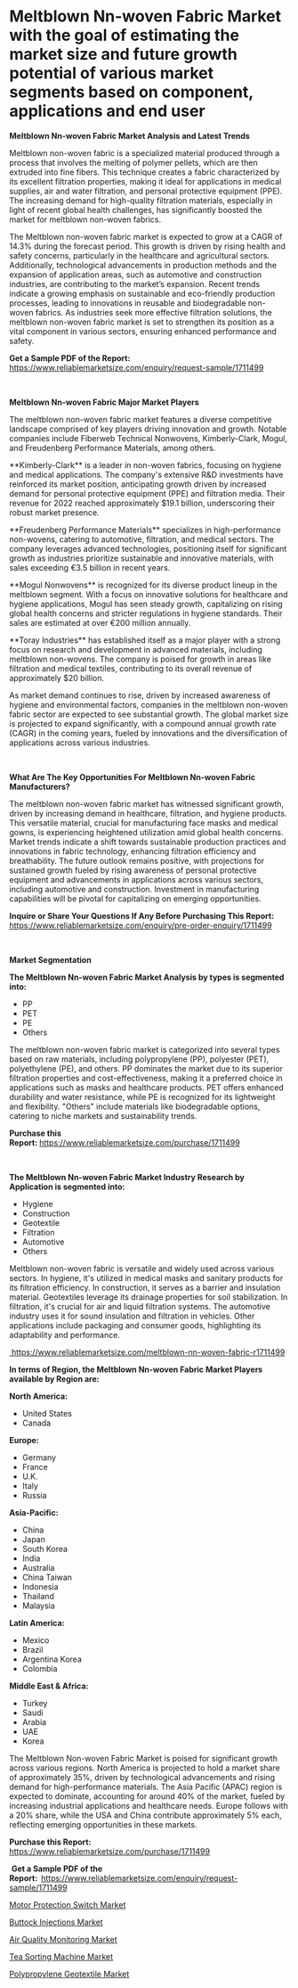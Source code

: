<p><h1>Meltblown Nn-woven Fabric Market with the goal of estimating the market size and future growth potential of various market segments based on component, applications and end user</h1></p><p><strong>Meltblown Nn-woven Fabric Market Analysis and Latest Trends</strong></p>
<p><p>Meltblown non-woven fabric is a specialized material produced through a process that involves the melting of polymer pellets, which are then extruded into fine fibers. This technique creates a fabric characterized by its excellent filtration properties, making it ideal for applications in medical supplies, air and water filtration, and personal protective equipment (PPE). The increasing demand for high-quality filtration materials, especially in light of recent global health challenges, has significantly boosted the market for meltblown non-woven fabrics.</p><p>The Meltblown non-woven fabric market is expected to grow at a CAGR of 14.3% during the forecast period. This growth is driven by rising health and safety concerns, particularly in the healthcare and agricultural sectors. Additionally, technological advancements in production methods and the expansion of application areas, such as automotive and construction industries, are contributing to the market’s expansion. Recent trends indicate a growing emphasis on sustainable and eco-friendly production processes, leading to innovations in reusable and biodegradable non-woven fabrics. As industries seek more effective filtration solutions, the meltblown non-woven fabric market is set to strengthen its position as a vital component in various sectors, ensuring enhanced performance and safety.</p></p>
<p><strong>Get a Sample PDF of the Report:&nbsp;</strong> <a href="https://www.reliablemarketsize.com/enquiry/request-sample/1711499?utm_campaign=1131&utm_medium=2&utm_source=Github&utm_content=ia&utm_term=22102024&utm_id=meltblown-nn-woven-fabric">https://www.reliablemarketsize.com/enquiry/request-sample/1711499</a></p>
<p>&nbsp;</p>
<p><strong>Meltblown Nn-woven Fabric Major Market Players</strong></p>
<p><p>The meltblown non-woven fabric market features a diverse competitive landscape comprised of key players driving innovation and growth. Notable companies include Fiberweb Technical Nonwovens, Kimberly-Clark, Mogul, and Freudenberg Performance Materials, among others.</p><p>**Kimberly-Clark** is a leader in non-woven fabrics, focusing on hygiene and medical applications. The company's extensive R&D investments have reinforced its market position, anticipating growth driven by increased demand for personal protective equipment (PPE) and filtration media. Their revenue for 2022 reached approximately $19.1 billion, underscoring their robust market presence.</p><p>**Freudenberg Performance Materials** specializes in high-performance non-wovens, catering to automotive, filtration, and medical sectors. The company leverages advanced technologies, positioning itself for significant growth as industries prioritize sustainable and innovative materials, with sales exceeding €3.5 billion in recent years.</p><p>**Mogul Nonwovens** is recognized for its diverse product lineup in the meltblown segment. With a focus on innovative solutions for healthcare and hygiene applications, Mogul has seen steady growth, capitalizing on rising global health concerns and stricter regulations in hygiene standards. Their sales are estimated at over €200 million annually.</p><p>**Toray Industries** has established itself as a major player with a strong focus on research and development in advanced materials, including meltblown non-wovens. The company is poised for growth in areas like filtration and medical textiles, contributing to its overall revenue of approximately $20 billion.</p><p>As market demand continues to rise, driven by increased awareness of hygiene and environmental factors, companies in the meltblown non-woven fabric sector are expected to see substantial growth. The global market size is projected to expand significantly, with a compound annual growth rate (CAGR) in the coming years, fueled by innovations and the diversification of applications across various industries.</p></p>
<p>&nbsp;</p>
<p><strong>What Are The Key Opportunities For Meltblown Nn-woven Fabric Manufacturers?</strong></p>
<p><p>The meltblown non-woven fabric market has witnessed significant growth, driven by increasing demand in healthcare, filtration, and hygiene products. This versatile material, crucial for manufacturing face masks and medical gowns, is experiencing heightened utilization amid global health concerns. Market trends indicate a shift towards sustainable production practices and innovations in fabric technology, enhancing filtration efficiency and breathability. The future outlook remains positive, with projections for sustained growth fueled by rising awareness of personal protective equipment and advancements in applications across various sectors, including automotive and construction. Investment in manufacturing capabilities will be pivotal for capitalizing on emerging opportunities.</p></p>
<p><strong>Inquire or Share Your Questions If Any Before Purchasing This Report:</strong> <a href="https://www.reliablemarketsize.com/enquiry/pre-order-enquiry/1711499?utm_campaign=1131&utm_medium=2&utm_source=Github&utm_content=ia&utm_term=22102024&utm_id=meltblown-nn-woven-fabric">https://www.reliablemarketsize.com/enquiry/pre-order-enquiry/1711499</a></p>
<p>&nbsp;</p>
<p><strong>Market Segmentation</strong></p>
<p><strong>The Meltblown Nn-woven Fabric Market Analysis by types is segmented into:</strong></p>
<p><ul><li>PP</li><li>PET</li><li>PE</li><li>Others</li></ul></p>
<p><p>The meltblown non-woven fabric market is categorized into several types based on raw materials, including polypropylene (PP), polyester (PET), polyethylene (PE), and others. PP dominates the market due to its superior filtration properties and cost-effectiveness, making it a preferred choice in applications such as masks and healthcare products. PET offers enhanced durability and water resistance, while PE is recognized for its lightweight and flexibility. "Others" include materials like biodegradable options, catering to niche markets and sustainability trends.</p></p>
<p><strong>Purchase this Report:&nbsp;</strong><a href="https://www.reliablemarketsize.com/purchase/1711499?utm_campaign=1131&utm_medium=2&utm_source=Github&utm_content=ia&utm_term=22102024&utm_id=meltblown-nn-woven-fabric">https://www.reliablemarketsize.com/purchase/1711499</a></p>
<p>&nbsp;</p>
<p><strong>The Meltblown Nn-woven Fabric Market Industry Research by Application is segmented into:</strong></p>
<p><ul><li>Hygiene</li><li>Construction</li><li>Geotextile</li><li>Filtration</li><li>Automotive</li><li>Others</li></ul></p>
<p><p>Meltblown non-woven fabric is versatile and widely used across various sectors. In hygiene, it's utilized in medical masks and sanitary products for its filtration efficiency. In construction, it serves as a barrier and insulation material. Geotextiles leverage its drainage properties for soil stabilization. In filtration, it's crucial for air and liquid filtration systems. The automotive industry uses it for sound insulation and filtration in vehicles. Other applications include packaging and consumer goods, highlighting its adaptability and performance.</p></p>
<p><a href="https://www.reliablemarketsize.com/meltblown-nn-woven-fabric-r1711499?utm_campaign=1131&utm_medium=2&utm_source=Github&utm_content=ia&utm_term=22102024&utm_id=meltblown-nn-woven-fabric">&nbsp;https://www.reliablemarketsize.com/meltblown-nn-woven-fabric-r1711499</a></p>
<p><strong>In terms of Region, the Meltblown Nn-woven Fabric Market Players available by Region are:</strong></p>
<p>
    <p> <strong> North America: </strong>
        <ul>
            <li>United States</li>
            <li>Canada</li>
        </ul>
        </p> 
    <p> <strong> Europe: </strong>
        <ul>
            <li>Germany</li>
            <li>France</li>
            <li>U.K.</li>
            <li>Italy</li>
            <li>Russia</li>
        </ul>
        </p> 
    <p> <strong> Asia-Pacific: </strong>
        <ul>
            <li>China</li>
            <li>Japan</li>
            <li>South Korea</li>
            <li>India</li>
            <li>Australia</li>
            <li>China Taiwan</li>
            <li>Indonesia</li>
            <li>Thailand</li>
            <li>Malaysia</li>
        </ul>
        </p> 
    <p> <strong> Latin America: </strong>
        <ul>
            <li>Mexico</li>
            <li>Brazil</li>
            <li>Argentina Korea</li>
            <li>Colombia</li>
        </ul>
        </p> 
    <p> <strong> Middle East & Africa: </strong>
        <ul>
            <li>Turkey</li>
            <li>Saudi</li>
            <li>Arabia</li>
            <li>UAE</li>
            <li>Korea</li>
        </ul>
    </p>
    </p>
<p><p>The Meltblown Non-woven Fabric Market is poised for significant growth across various regions. North America is projected to hold a market share of approximately 35%, driven by technological advancements and rising demand for high-performance materials. The Asia Pacific (APAC) region is expected to dominate, accounting for around 40% of the market, fueled by increasing industrial applications and healthcare needs. Europe follows with a 20% share, while the USA and China contribute approximately 5% each, reflecting emerging opportunities in these markets.</p></p>
<p><strong>Purchase this Report: </strong><a href="https://www.reliablemarketsize.com/purchase/1711499?utm_campaign=1131&utm_medium=2&utm_source=Github&utm_content=ia&utm_term=22102024&utm_id=meltblown-nn-woven-fabric">https://www.reliablemarketsize.com/purchase/1711499</a></p>
<p>&nbsp;<strong>Get a Sample PDF of the Report:&nbsp;&nbsp;</strong><a href="https://www.reliablemarketsize.com/enquiry/request-sample/1711499?utm_campaign=1131&utm_medium=2&utm_source=Github&utm_content=ia&utm_term=22102024&utm_id=meltblown-nn-woven-fabric">https://www.reliablemarketsize.com/enquiry/request-sample/1711499</a></p>
<p><strong></strong></p>
<p><p><a href="https://issuu.com/reportprime-2/docs/motor-protection-switch-market-size_784291db5202ae?utm_campaign=1131&utm_medium=2&utm_source=Github&utm_content=ia&utm_term=22102024&utm_id=meltblown-nn-woven-fabric">Motor Protection Switch Market</a></p><p><a href="https://www.linkedin.com/pulse/buttock-injections-market-global-regional-analysis-focus-emndc?utm_campaign=1131&utm_medium=2&utm_source=Github&utm_content=ia&utm_term=22102024&utm_id=meltblown-nn-woven-fabric">Buttock Injections Market</a></p><p><a href="https://www.linkedin.com/pulse/global-air-quality-monitoring-market-exploring-share-trends-abznc?utm_campaign=1131&utm_medium=2&utm_source=Github&utm_content=ia&utm_term=22102024&utm_id=meltblown-nn-woven-fabric">Air Quality Monitoring Market</a></p><p><a href="https://issuu.com/reportprime-2/docs/tea-sorting-machine-market-size-203_73fe684acbe456?utm_campaign=1131&utm_medium=2&utm_source=Github&utm_content=ia&utm_term=22102024&utm_id=meltblown-nn-woven-fabric">Tea Sorting Machine Market</a></p><p><a href="https://github.com/kandidbn/Market-Research-Report-List-1/blob/main/polypropylene-geotextile-market.md?utm_campaign=1131&utm_medium=2&utm_source=Github&utm_content=ia&utm_term=22102024&utm_id=meltblown-nn-woven-fabric">Polypropylene Geotextile Market</a></p></p>
